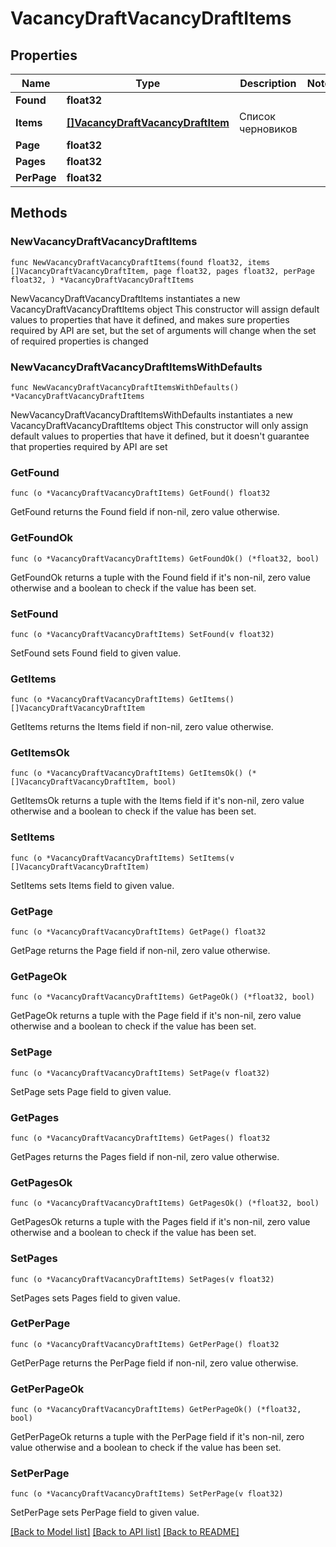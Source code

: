 # VacancyDraftVacancyDraftItems

## Properties

Name | Type | Description | Notes
------------ | ------------- | ------------- | -------------
**Found** | **float32** |  | 
**Items** | [**[]VacancyDraftVacancyDraftItem**](VacancyDraftVacancyDraftItem.md) | Список черновиков | 
**Page** | **float32** |  | 
**Pages** | **float32** |  | 
**PerPage** | **float32** |  | 

## Methods

### NewVacancyDraftVacancyDraftItems

`func NewVacancyDraftVacancyDraftItems(found float32, items []VacancyDraftVacancyDraftItem, page float32, pages float32, perPage float32, ) *VacancyDraftVacancyDraftItems`

NewVacancyDraftVacancyDraftItems instantiates a new VacancyDraftVacancyDraftItems object
This constructor will assign default values to properties that have it defined,
and makes sure properties required by API are set, but the set of arguments
will change when the set of required properties is changed

### NewVacancyDraftVacancyDraftItemsWithDefaults

`func NewVacancyDraftVacancyDraftItemsWithDefaults() *VacancyDraftVacancyDraftItems`

NewVacancyDraftVacancyDraftItemsWithDefaults instantiates a new VacancyDraftVacancyDraftItems object
This constructor will only assign default values to properties that have it defined,
but it doesn't guarantee that properties required by API are set

### GetFound

`func (o *VacancyDraftVacancyDraftItems) GetFound() float32`

GetFound returns the Found field if non-nil, zero value otherwise.

### GetFoundOk

`func (o *VacancyDraftVacancyDraftItems) GetFoundOk() (*float32, bool)`

GetFoundOk returns a tuple with the Found field if it's non-nil, zero value otherwise
and a boolean to check if the value has been set.

### SetFound

`func (o *VacancyDraftVacancyDraftItems) SetFound(v float32)`

SetFound sets Found field to given value.


### GetItems

`func (o *VacancyDraftVacancyDraftItems) GetItems() []VacancyDraftVacancyDraftItem`

GetItems returns the Items field if non-nil, zero value otherwise.

### GetItemsOk

`func (o *VacancyDraftVacancyDraftItems) GetItemsOk() (*[]VacancyDraftVacancyDraftItem, bool)`

GetItemsOk returns a tuple with the Items field if it's non-nil, zero value otherwise
and a boolean to check if the value has been set.

### SetItems

`func (o *VacancyDraftVacancyDraftItems) SetItems(v []VacancyDraftVacancyDraftItem)`

SetItems sets Items field to given value.


### GetPage

`func (o *VacancyDraftVacancyDraftItems) GetPage() float32`

GetPage returns the Page field if non-nil, zero value otherwise.

### GetPageOk

`func (o *VacancyDraftVacancyDraftItems) GetPageOk() (*float32, bool)`

GetPageOk returns a tuple with the Page field if it's non-nil, zero value otherwise
and a boolean to check if the value has been set.

### SetPage

`func (o *VacancyDraftVacancyDraftItems) SetPage(v float32)`

SetPage sets Page field to given value.


### GetPages

`func (o *VacancyDraftVacancyDraftItems) GetPages() float32`

GetPages returns the Pages field if non-nil, zero value otherwise.

### GetPagesOk

`func (o *VacancyDraftVacancyDraftItems) GetPagesOk() (*float32, bool)`

GetPagesOk returns a tuple with the Pages field if it's non-nil, zero value otherwise
and a boolean to check if the value has been set.

### SetPages

`func (o *VacancyDraftVacancyDraftItems) SetPages(v float32)`

SetPages sets Pages field to given value.


### GetPerPage

`func (o *VacancyDraftVacancyDraftItems) GetPerPage() float32`

GetPerPage returns the PerPage field if non-nil, zero value otherwise.

### GetPerPageOk

`func (o *VacancyDraftVacancyDraftItems) GetPerPageOk() (*float32, bool)`

GetPerPageOk returns a tuple with the PerPage field if it's non-nil, zero value otherwise
and a boolean to check if the value has been set.

### SetPerPage

`func (o *VacancyDraftVacancyDraftItems) SetPerPage(v float32)`

SetPerPage sets PerPage field to given value.



[[Back to Model list]](../README.md#documentation-for-models) [[Back to API list]](../README.md#documentation-for-api-endpoints) [[Back to README]](../README.md)


